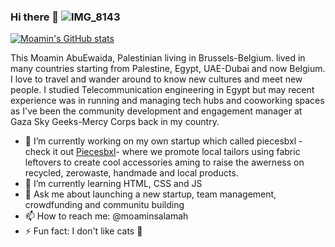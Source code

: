 ### Hi there 👋   ![IMG_8143](https://user-images.githubusercontent.com/28728040/113122828-fcce9c00-91e1-11eb-9809-8e1d0194cd0d.jpg)
[![Moamin's GitHub stats](https://github-readme-stats.vercel.app/apiMoamin-AbuEwaidaanuraghazra)](https://github.com/anuraghazra/github-readme-stats)


This Moamin AbuEwaida, Palestinian living in Brussels-Belgium. lived in many countries starting from Palestine, Egypt, UAE-Dubai and now Belgium.
I love to travel and wander around to know new cultures and meet new people.
I studied Telecommunication engineering in Egypt but may recent experience was in running and managing tech hubs and cooworking spaces as I've been the community development and engagement manager at Gaza Sky Geeks-Mercy Corps back in my country.

- 🔭 I’m currently working on my own startup which called piecesbxl -check it out [Piecesbxl](https://www,piecesbxl.be)- where we promote local tailors using fabric leftovers to create cool accessories aming to raise the awerness on recycled, zerowaste, handmade and local products.
- 🌱 I’m currently learning HTML, CSS and JS
- 💬 Ask me about launching a new startup, team management, crowdfunding and communitu building
- 📫 How to reach me: @moaminsalamah 
- ⚡ Fun fact: I don't like cats 🤔

<!--
**Moamin-AbuEwaida/Moamin-AbuEwaida** is a ✨ _special_ ✨ repository because its `README.md` (this file) appears on your GitHub profile.

Here are some ideas to get you started:

- 🔭 I’m currently working on ...
- 🌱 I’m currently learning ...
- 👯 I’m looking to collaborate on ...
- 🤔 I’m looking for help with ...
- 💬 Ask me about ...
- 📫 How to reach me: ...
- 😄 Pronouns: ...
- ⚡ Fun fact: ...
-->
